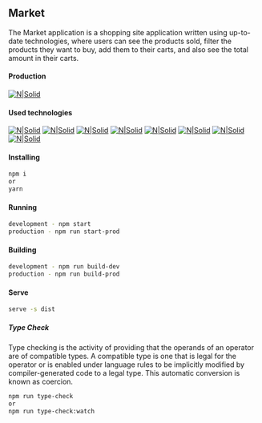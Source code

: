 ## Market

The Market application is a shopping site application written using up-to-date technologies, where users can see the products sold, filter the products they want to buy, add them to their carts, and also see the total amount in their carts.

#### Production

[![N|Solid](https://i.ibb.co/Bf6b47L/market.png)](https://getirchallange.netlify.app/)

#### Used technologies

[![N|Solid](https://i.ibb.co/hC1rQPy/icons8-typescript-48.png)](https://www.typescriptlang.org/) [![N|Solid](https://i.ibb.co/mNkY6yf/icons8-eslint-48.png)](https://typescript-eslint.io/) [![N|Solid](https://i.ibb.co/7YFFYkt/webpack-icon.png)](https://webpack.js.org/) [![N|Solid](https://i.ibb.co/YjPn6Mn/11490474241551942136-48.png)](https://prettier.io/) [![N|Solid](https://i.ibb.co/smcF3NT/KDpgvgu-Mp-Gfqa-HPjic-RK-1.png)](https://ant.design/) [![N|Solid](https://i.ibb.co/SPPrKZB/jest.png)](https://jestjs.io/) [![N|Solid](https://i.ibb.co/VpqKjr7/babel-1.png)](https://babeljs.io/) [![N|Solid](https://i.ibb.co/RY9TYjH/371673-1.png)](https://yarnpkg.com/)

#### Installing

```sh
npm i 
or
yarn
```

#### Running

```sh
development - npm start 
production - npm run start-prod
```

#### Building

```sh
development - npm run build-dev 
production - npm run build-prod
```

#### Serve

```sh
serve -s dist 
```

##### Type Check

Type checking is the activity of providing that the operands of an operator are of compatible types. A compatible type is one that is legal for the operator or is enabled under language rules to be implicitly modified by compiler-generated code to a legal type. This automatic conversion is known as coercion.

```sh
npm run type-check 
or
npm run type-check:watch
```
